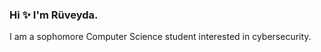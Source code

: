 ### Hi :sparkles: I'm Rüveyda.
I am a sophomore Computer Science student interested in cybersecurity.
